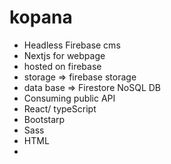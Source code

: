 # kopana
 - Headless Firebase cms
 - Nextjs for webpage
 - hosted on firebase
 - storage => firebase storage
 - data base => Firestore NoSQL DB
 - Consuming public API
 - React/ typeScript 
 - Bootstarp
 - Sass
 - HTML
 - 
 
